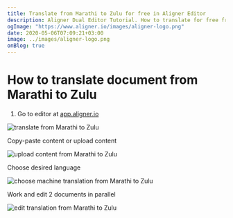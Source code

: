 ```yaml
---
title: Translate from Marathi to Zulu for free in Aligner Editor
description: Aligner Dual Editor Tutorial. How to translate for free from Marathi to Zulu. Aligner is multilingual document management platform. 
ogImage: "https://www.aligner.io/images/aligner-logo.png"
date: 2020-05-06T07:09:21+03:00
image: ../images/aligner-logo.png
onBlog: true
---
```


# How to translate document from Marathi to Zulu

1. Go to editor at [app.aligner.io](https://app.aligner.io "Aligner App web page")

![translate from Marathi to Zulu](../aligner-blank-editor.png "translate from Marathi to Zulu")

Copy-paste content or upload content

![upload content from Marathi to Zulu](../aligner-uploaded-document.png "upload content from Marathi to Zulu")

Choose desired language

![choose machine translation from Marathi to Zulu](../aligner-language-dropdown.png "choose machine translation from Marathi to Zulu")

Work and edit 2 documents in parallel

![edit translation from Marathi to Zulu](../aligner-double-sitded-editor.png "edit translation from Marathi to Zulu")

